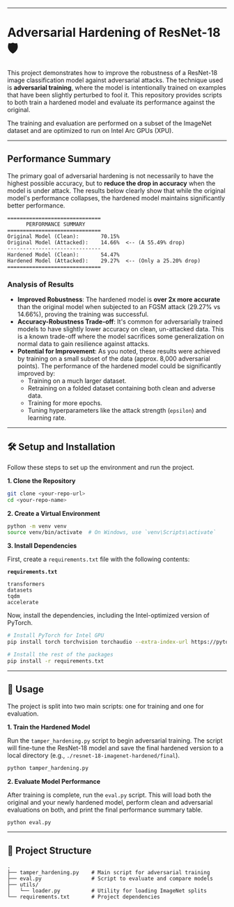 -----

# Adversarial Hardening of ResNet-18 🛡️

This project demonstrates how to improve the robustness of a ResNet-18 image classification model against adversarial attacks. The technique used is **adversarial training**, where the model is intentionally trained on examples that have been slightly perturbed to fool it. This repository provides scripts to both train a hardened model and evaluate its performance against the original.

The training and evaluation are performed on a subset of the ImageNet dataset and are optimized to run on Intel Arc GPUs (XPU).

-----

## Performance Summary

The primary goal of adversarial hardening is not necessarily to have the highest possible accuracy, but to **reduce the drop in accuracy** when the model is under attack. The results below clearly show that while the original model's performance collapses, the hardened model maintains significantly better performance.

```
==============================
      PERFORMANCE SUMMARY
==============================
Original Model (Clean):       70.15%
Original Model (Attacked):    14.66%  <-- (A 55.49% drop)
------------------------------
Hardened Model (Clean):       54.47%
Hardened Model (Attacked):    29.27%  <-- (Only a 25.20% drop)
==============================
```

### Analysis of Results

  - **Improved Robustness**: The hardened model is **over 2x more accurate** than the original model when subjected to an FGSM attack (29.27% vs 14.66%), proving the training was successful.
  - **Accuracy-Robustness Trade-off**: It's common for adversarially trained models to have slightly lower accuracy on clean, un-attacked data. This is a known trade-off where the model sacrifices some generalization on normal data to gain resilience against attacks.
  - **Potential for Improvement**: As you noted, these results were achieved by training on a small subset of the data (approx. 8,000 adversarial points). The performance of the hardened model could be significantly improved by:
      - Training on a much larger dataset.
      - Retraining on a folded dataset containing both clean and adverse data.
      - Training for more epochs.
      - Tuning hyperparameters like the attack strength (`epsilon`) and learning rate.

-----

## 🛠️ Setup and Installation

Follow these steps to set up the environment and run the project.

**1. Clone the Repository**

```bash
git clone <your-repo-url>
cd <your-repo-name>
```

**2. Create a Virtual Environment**

```bash
python -m venv venv
source venv/bin/activate  # On Windows, use `venv\Scripts\activate`
```

**3. Install Dependencies**

First, create a `requirements.txt` file with the following contents:

**`requirements.txt`**

```
transformers
datasets
tqdm
accelerate
```

Now, install the dependencies, including the Intel-optimized version of PyTorch.

```bash
# Install PyTorch for Intel GPU
pip install torch torchvision torchaudio --extra-index-url https://pytorch-extension.intel.com/release-whl/stable/xpu/

# Install the rest of the packages
pip install -r requirements.txt
```

-----

## 🚀 Usage

The project is split into two main scripts: one for training and one for evaluation.

**1. Train the Hardened Model**

Run the `tamper_hardening.py` script to begin adversarial training. The script will fine-tune the ResNet-18 model and save the final hardened version to a local directory (e.g., `./resnet-18-imagenet-hardened/final`).

```bash
python tamper_hardening.py
```

**2. Evaluate Model Performance**

After training is complete, run the `eval.py` script. This will load both the original and your newly hardened model, perform clean and adversarial evaluations on both, and print the final performance summary table.

```bash
python eval.py
```

-----

## 📂 Project Structure

```
.
├── tamper_hardening.py    # Main script for adversarial training
├── eval.py                # Script to evaluate and compare models
├── utils/
│   └── loader.py          # Utility for loading ImageNet splits
└── requirements.txt       # Project dependencies
```